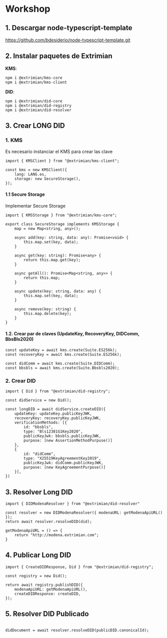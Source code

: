 # Workshop

## 1. Descargar node-typescript-template
https://github.com/bdesiderio/node-typescript-template.git

## 2. Instalar paquetes de Extrimian
**KMS**: 
```
npm i @extrimian/kms-core
npm i @extrimian/kms-client
```

**DID**:
```
npm i @extrimian/did-core
npm i @extrimian/did-registry
npm i @extrimian/did-resolver
```

## 3. Crear LONG DID

### 1. KMS
Es necesario instanciar el KMS para crear las clave

```
import { KMSClient } from "@extrimian/kms-client";

const kms = new KMSClient({
    lang: LANG.es,
    storage: new SecureStorage(),
});
```

#### 1.1 Secure Storage
Implementar Secure Storage
```
import { KMSStorage } from "@extrimian/kms-core";
```
```
export class SecureStorage implements KMSStorage {
    map = new Map<string, any>();

    async add(key: string, data: any): Promise<void> {
        this.map.set(key, data);
    }

    async get(key: string): Promise<any> {
        return this.map.get(key);
    }

    async getAll(): Promise<Map<string, any>> {
        return this.map;
    }

    async update(key: string, data: any) {
        this.map.set(key, data);
    }

    async remove(key: string) {
        this.map.delete(key);
    }
}
```
#### 1.2. Crear par de claves (UpdateKey, RecoveryKey, DIDComm, BbsBls2020)
```
const updateKey = await kms.create(Suite.ES256k);
const recoveryKey = await kms.create(Suite.ES256k);

const didComm = await kms.create(Suite.DIDComm);
const bbsbls = await kms.create(Suite.Bbsbls2020);
```

### 2. Crear DID
```
import { Did } from "@extrimian/did-registry";
```

```
const didService = new Did();

const longDID = await didService.createDID({
    updateKey: updateKey.publicKeyJWK,
    recoveryKey: recoveryKey.publicKeyJWK,
    verificationMethods: [{
        id: "bbsbls",
        type: "Bls12381G1Key2020",
        publicKeyJwk: bbsbls.publicKeyJWK,
        purpose: [new AssertionMethodPurpuse()]
    },
    {
        id: "didComm",
        type: "X25519KeyAgreementKey2019",
        publicKeyJwk: didComm.publicKeyJWK,
        purpose: [new KeyAgreementPurpose()]
    }],
})
```

## 3. Resolver Long DID
```
import { DIDModenaResolver } from "@extrimian/did-resolver"
```

```
const resolver = new DIDModenaResolver({ modenaURL: getModenaApiURL() });
return await resolver.resolveDID(did);
```

```
getModenaApiURL = () => {
    return "http://modena.extrimian.com";
}
```

## 4. Publicar Long DID
```
import { CreateDIDResponse, Did } from "@extrimian/did-registry";
```

```
const registry = new Did();

return await registry.publishDID({
    modenaApiURL: getModenaApiURL(),
    createDIDResponse: createDID,
});
```

## 5. Resolver DID Publicado
```
```

```
didDocument = await resolver.resolveDID(publicDID.canonicalId);
```
